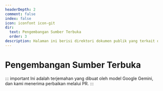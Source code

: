 ```yaml
---
headerDepth: 2
comment: false
index: false
icon: iconfont icon-git
dir:
  text: Pengembangan Sumber Terbuka
  order: 3
description: Halaman ini berisi direktori dokumen publik yang terkait dengan pengembangan proyek Snap Hutao.
---
```


# Pengembangan Sumber Terbuka

::: important
Ini adalah terjemahan yang dibuat oleh model Google Gemini, dan kami menerima perbaikan melalui PR.
:::

<Catalog />
